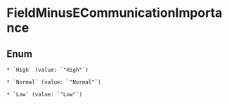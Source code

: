 
# FieldMinusECommunicationImportance

## Enum


    * `High` (value: `"High"`)

    * `Normal` (value: `"Normal"`)

    * `Low` (value: `"Low"`)



